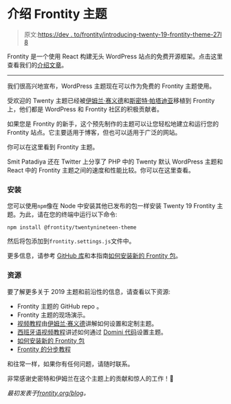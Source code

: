 # 介绍 Frontity 主题

> 原文:[https://dev . to/frontity/introducing-twenty-19-frontity-theme-27l 8](https://dev.to/frontity/introducing-twenty-nineteen-frontity-theme-27l8)

Frontity 是一个使用 React 构建无头 WordPress 站点的免费开源框架。点击这里查看我们的[介绍文章](https://dev.to/frontity/frontity-a-react-framework-to-create-wordpress-themes-f9e)。

* * *

我们很高兴地宣布，WordPress 主题现在可以作为免费的 Frontity 主题使用。

受欢迎的 Twenty 主题已经被[伊姆兰·赛义德](https://github.com/imranhsayed)和[斯密特·帕塔迪亚](https://github.com/smit-patadiya)移植到 Frontity 上，他们都是 WordPress 和 Frontity 社区的积极贡献者。

如果您是 Frontity 的新手，这个预先制作的主题可以让您轻松地建立和运行您的 Frontity 站点。它主要适用于博客，但也可以适用于广泛的网站。

你可以在这里看到 Frontity 主题。

Smit Patadiya 还在 Twitter 上分享了 PHP 中的 Twenty 默认 WordPress 主题和 React 中的 Frontity 主题之间的速度和性能比较。你可以在这里查看。

### [](#installation)安装

您可以使用`npm`像在 Node 中安装其他已发布的包一样安装 Twenty 19 Frontity 主题。为此，请在您的终端中运行以下命令:

`npm install @frontity/twentynineteen-theme`

然后将包添加到`frontity.settings.js`文件中。

更多信息，请参考 [GitHub 库](https://github.com/imranhsayed/frontity-twentynineteen)和本指南[如何安装新的 Frontity 包](https://docs.frontity.org/guides/install-a-new-package)。

### [](#resources)资源

要了解更多关于 2019 主题和前沿性的信息，请查看以下资源:

*   Frontity 主题的 GitHub repo 。
*   Frontity 主题的现场演示。
*   [视频教程](https://youtu.be/i1LaEDv0PNk)由[伊姆兰·赛义德](https://twitter.com/imranhsayed)讲解如何设置和定制主题。
*   [西班牙语视频教程](https://youtu.be/xvOiya9ODg4)讲述如何通过 [Domini 代码](https://twitter.com/domini_code)设置主题。
*   [如何安装新的 Frontity 包](https://docs.frontity.org/guides/install-a-new-package)
*   [Frontity 的分步教程](https://tutorial.frontity.org/)

和往常一样，如果你有任何问题，请随时联系。

非常感谢史密特和伊姆兰在这个主题上的贡献和惊人的工作！💙

*最初发表于[frontity.org/blog](https://frontity.org/blog/introducing-twenty-nineteen-frontity-theme/?utm_source=dev.to&utm_medium=twenty-nineteen-blog-post&utm_campaign=twenty-nineteen-release)。*